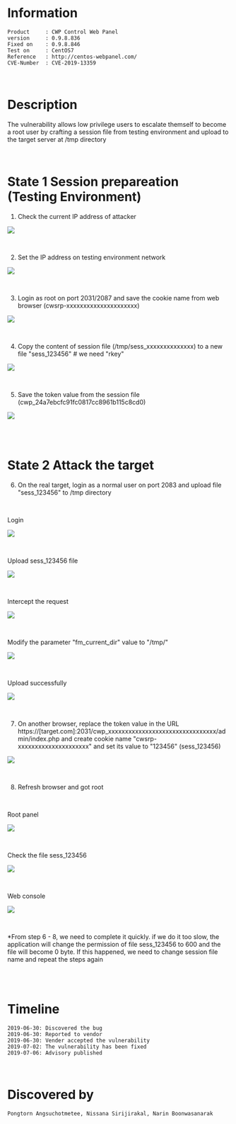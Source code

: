 
# Information
```
Product     : CWP Control Web Panel
version     : 0.9.8.836
Fixed on    : 0.9.8.846
Test on     : CentOS7
Reference   : http://centos-webpanel.com/
CVE-Number  : CVE-2019-13359
```

<br>

# Description

The vulnerability allows low privilege users to escalate themself to become a root user by crafting a session file from testing environment and upload to the target server at /tmp directory

<br>

# State 1 Session prepareation (Testing Environment)
1. Check the current IP address of attacker

<kbd>![](resources/cve-2019-13359.md/2019-07-06-11-27-02.png)</kbd>

<br>

2. Set the IP address on testing environment network

<kbd>![](resources/cve-2019-13359.md/2019-07-06-11-27-15.png)</kbd>

<br>

3. Login as root on port 2031/2087 and save the cookie name from web browser (cwsrp-xxxxxxxxxxxxxxxxxxxxx)

<kbd>![](resources/cve-2019-13359.md/2019-07-06-11-27-37.png)</kbd>

<br>

4. Copy the content of session file (/tmp/sess_xxxxxxxxxxxxxx) to a new file "sess_123456"                  # we need "rkey"

<kbd>![](resources/cve-2019-13359.md/2019-07-06-11-30-40.png)</kbd>

<br>

5. Save the token value from the session file (cwp_24a7ebcfc91fc0817cc8961b115c8cd0)

<kbd>![](resources/cve-2019-13359.md/2019-07-06-12-09-38.png)</kbd>

<br><br>

# State 2 Attack the target

6. On the real target, login as a normal user on port 2083 and upload file "sess_123456" to /tmp directory

<br>

Login

<kbd>![](resources/cve-2019-13359.md/2019-07-06-11-33-00.png)</kbd>

<br>

Upload sess_123456 file

<kbd>![](resources/cve-2019-13359.md/2019-07-06-11-33-24.png)</kbd>

<br>

Intercept the request

<kbd>![](resources/cve-2019-13359.md/2019-07-06-11-34-01.png)</kbd>

<br>

Modify the parameter "fm_current_dir" value to "/tmp/"

<kbd>![](resources/cve-2019-13359.md/2019-07-06-11-34-35.png)</kbd>

<br>

Upload successfully

<kbd>![](resources/cve-2019-13359.md/2019-07-06-11-34-55.png)</kbd>

<br>

7. On another browser, replace the token value in the URL https://[target.com]:2031/cwp_xxxxxxxxxxxxxxxxxxxxxxxxxxxxxxxx/admin/index.php and create cookie name "cwsrp-xxxxxxxxxxxxxxxxxxxxx" and set its value to "123456" (sess_123456)

<kbd>![](resources/cve-2019-13359.md/2019-07-06-11-38-27.png)</kbd>

<br>

8.  Refresh browser and got root

<br>

Root panel

<kbd>![](resources/cve-2019-13359.md/2019-07-06-11-39-17.png)</kbd>

<br>

Check the file sess_123456

<kbd>![](resources/cve-2019-13359.md/2019-07-06-11-40-00.png)</kbd>

<br>

Web console

<kbd>![](resources/cve-2019-13359.md/2019-07-06-11-48-39.png)</kbd>

<br>

*From step 6 - 8, we need to complete it quickly. if we do it too slow, the application will change the permission of file sess_123456 to 600 and the file will become 0 byte. If this happened, we need to change session file name and repeat the steps again

<br><br>


# Timeline
```
2019-06-30: Discovered the bug
2019-06-30: Reported to vendor
2019-06-30: Vender accepted the vulnerability
2019-07-02: The vulnerability has been fixed
2019-07-06: Advisory published
```

<br>

# Discovered by
```
Pongtorn Angsuchotmetee, Nissana Sirijirakal, Narin Boonwasanarak
```